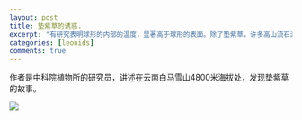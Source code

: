 ```yaml
---
layout: post
title: 垫紫草的诱惑.
excerpt: "有研究表明球形的内部的温度，显著高于球形的表面。除了垫紫草，许多高山流石滩的植物如雪灵芝（Arenaria）、葶苈（Draba）和点地梅(Androsace)等都采用这种方式抵御高寒恶劣的生存环境。"
categories: [leonids]
comments: true
---
```


作者是中科院植物所的研究员，讲述在云南白马雪山4800米海拔处，发现垫紫草的故事。

![](https://pic.superbed.cc/item/670fe0f5fa9f77b4dcfd27f4.webp)



